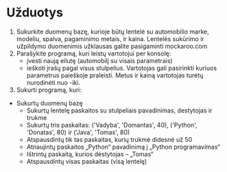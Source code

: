 # Užduotys
1. Sukurkite duomenų bazę, kurioje būtų lentelė su automobilio marke, modeliu, spalva, pagaminimo metais, ir kaina. Lentelės sukūrimo ir užpildymo duomenimis užklausas galite pasigaminti mockaroo.com
2. Parašykite programą, kuri leistų vartotojui per konsolę:
   * įvesti naują eilutę (automobilį su visais parametrais)
   * ieškoti įrašų pagal visus stulpelius. Vartotojas gali pasirinkti kuriuos parametrus paieškoje praleisti. Metus ir kainą vartotojas turėtų nurodinėti nuo -iki.
3. Sukurti programą, kuri:
* Sukurtų duomenų bazę
   * Sukurtų lentelę paskaitos su stulpeliais pavadinimas, destytojas ir trukme
   * Sukurtų tris paskaitas: ('Vadyba', 'Domantas', 40), ('Python', 'Donatas', 80) ir ('Java', 'Tomas', 80)
   * Atspausdintų tik tas paskaitas, kurių trukmė didesnė už 50
   * Atnaujintų paskaitos „Python“ pavadinimą į „Python programavimas“
   * Ištrintų paskaitą, kurios dėstytojas – „Tomas“
   * Atspausdintų visas paskaitas (visą lentelę)
